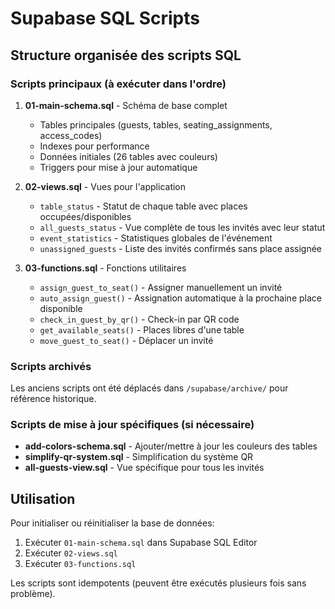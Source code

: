 # Supabase SQL Scripts

## Structure organisée des scripts SQL

### Scripts principaux (à exécuter dans l'ordre)

1. **01-main-schema.sql** - Schéma de base complet
   - Tables principales (guests, tables, seating_assignments, access_codes)
   - Indexes pour performance
   - Données initiales (26 tables avec couleurs)
   - Triggers pour mise à jour automatique

2. **02-views.sql** - Vues pour l'application
   - `table_status` - Statut de chaque table avec places occupées/disponibles
   - `all_guests_status` - Vue complète de tous les invités avec leur statut
   - `event_statistics` - Statistiques globales de l'événement
   - `unassigned_guests` - Liste des invités confirmés sans place assignée

3. **03-functions.sql** - Fonctions utilitaires
   - `assign_guest_to_seat()` - Assigner manuellement un invité
   - `auto_assign_guest()` - Assignation automatique à la prochaine place disponible
   - `check_in_guest_by_qr()` - Check-in par QR code
   - `get_available_seats()` - Places libres d'une table
   - `move_guest_to_seat()` - Déplacer un invité

### Scripts archivés

Les anciens scripts ont été déplacés dans `/supabase/archive/` pour référence historique.

### Scripts de mise à jour spécifiques (si nécessaire)

- **add-colors-schema.sql** - Ajouter/mettre à jour les couleurs des tables
- **simplify-qr-system.sql** - Simplification du système QR
- **all-guests-view.sql** - Vue spécifique pour tous les invités

## Utilisation

Pour initialiser ou réinitialiser la base de données:

1. Exécuter `01-main-schema.sql` dans Supabase SQL Editor
2. Exécuter `02-views.sql`
3. Exécuter `03-functions.sql`

Les scripts sont idempotents (peuvent être exécutés plusieurs fois sans problème).